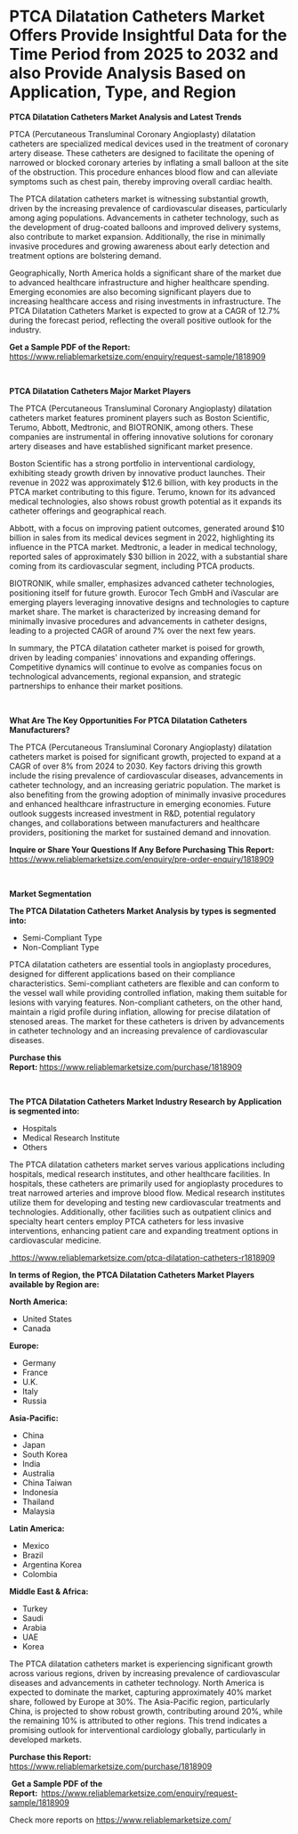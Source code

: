 <p><h1>PTCA Dilatation Catheters Market Offers Provide Insightful Data for the Time Period from 2025 to 2032 and also Provide Analysis Based on Application, Type, and Region</h1></p><p><strong>PTCA Dilatation Catheters Market Analysis and Latest Trends</strong></p>
<p><p>PTCA (Percutaneous Transluminal Coronary Angioplasty) dilatation catheters are specialized medical devices used in the treatment of coronary artery disease. These catheters are designed to facilitate the opening of narrowed or blocked coronary arteries by inflating a small balloon at the site of the obstruction. This procedure enhances blood flow and can alleviate symptoms such as chest pain, thereby improving overall cardiac health.</p><p>The PTCA dilatation catheters market is witnessing substantial growth, driven by the increasing prevalence of cardiovascular diseases, particularly among aging populations. Advancements in catheter technology, such as the development of drug-coated balloons and improved delivery systems, also contribute to market expansion. Additionally, the rise in minimally invasive procedures and growing awareness about early detection and treatment options are bolstering demand.</p><p>Geographically, North America holds a significant share of the market due to advanced healthcare infrastructure and higher healthcare spending. Emerging economies are also becoming significant players due to increasing healthcare access and rising investments in infrastructure. The PTCA Dilatation Catheters Market is expected to grow at a CAGR of 12.7% during the forecast period, reflecting the overall positive outlook for the industry.</p></p>
<p><strong>Get a Sample PDF of the Report:&nbsp;</strong> <a href="https://www.reliablemarketsize.com/enquiry/request-sample/1818909?utm_campaign=2739&utm_medium=2&utm_source=Github&utm_content=ia&utm_term=05032025&utm_id=ptca-dilatation-catheters">https://www.reliablemarketsize.com/enquiry/request-sample/1818909</a></p>
<p>&nbsp;</p>
<p><strong>PTCA Dilatation Catheters Major Market Players</strong></p>
<p><p>The PTCA (Percutaneous Transluminal Coronary Angioplasty) dilatation catheters market features prominent players such as Boston Scientific, Terumo, Abbott, Medtronic, and BIOTRONIK, among others. These companies are instrumental in offering innovative solutions for coronary artery diseases and have established significant market presence.</p><p>Boston Scientific has a strong portfolio in interventional cardiology, exhibiting steady growth driven by innovative product launches. Their revenue in 2022 was approximately $12.6 billion, with key products in the PTCA market contributing to this figure. Terumo, known for its advanced medical technologies, also shows robust growth potential as it expands its catheter offerings and geographical reach.</p><p>Abbott, with a focus on improving patient outcomes, generated around $10 billion in sales from its medical devices segment in 2022, highlighting its influence in the PTCA market. Medtronic, a leader in medical technology, reported sales of approximately $30 billion in 2022, with a substantial share coming from its cardiovascular segment, including PTCA products.</p><p>BIOTRONIK, while smaller, emphasizes advanced catheter technologies, positioning itself for future growth. Eurocor Tech GmbH and iVascular are emerging players leveraging innovative designs and technologies to capture market share. The market is characterized by increasing demand for minimally invasive procedures and advancements in catheter designs, leading to a projected CAGR of around 7% over the next few years.</p><p>In summary, the PTCA dilatation catheter market is poised for growth, driven by leading companies' innovations and expanding offerings. Competitive dynamics will continue to evolve as companies focus on technological advancements, regional expansion, and strategic partnerships to enhance their market positions.</p></p>
<p>&nbsp;</p>
<p><strong>What Are The Key Opportunities For PTCA Dilatation Catheters Manufacturers?</strong></p>
<p><p>The PTCA (Percutaneous Transluminal Coronary Angioplasty) dilatation catheters market is poised for significant growth, projected to expand at a CAGR of over 8% from 2024 to 2030. Key factors driving this growth include the rising prevalence of cardiovascular diseases, advancements in catheter technology, and an increasing geriatric population. The market is also benefiting from the growing adoption of minimally invasive procedures and enhanced healthcare infrastructure in emerging economies. Future outlook suggests increased investment in R&D, potential regulatory changes, and collaborations between manufacturers and healthcare providers, positioning the market for sustained demand and innovation.</p></p>
<p><strong>Inquire or Share Your Questions If Any Before Purchasing This Report:</strong> <a href="https://www.reliablemarketsize.com/enquiry/pre-order-enquiry/1818909?utm_campaign=2739&utm_medium=2&utm_source=Github&utm_content=ia&utm_term=05032025&utm_id=ptca-dilatation-catheters">https://www.reliablemarketsize.com/enquiry/pre-order-enquiry/1818909</a></p>
<p>&nbsp;</p>
<p><strong>Market Segmentation</strong></p>
<p><strong>The PTCA Dilatation Catheters Market Analysis by types is segmented into:</strong></p>
<p><ul><li>Semi-Compliant Type</li><li>Non-Compliant Type</li></ul></p>
<p><p>PTCA dilatation catheters are essential tools in angioplasty procedures, designed for different applications based on their compliance characteristics. Semi-compliant catheters are flexible and can conform to the vessel wall while providing controlled inflation, making them suitable for lesions with varying features. Non-compliant catheters, on the other hand, maintain a rigid profile during inflation, allowing for precise dilatation of stenosed areas. The market for these catheters is driven by advancements in catheter technology and an increasing prevalence of cardiovascular diseases.</p></p>
<p><strong>Purchase this Report:&nbsp;</strong><a href="https://www.reliablemarketsize.com/purchase/1818909?utm_campaign=2739&utm_medium=2&utm_source=Github&utm_content=ia&utm_term=05032025&utm_id=ptca-dilatation-catheters">https://www.reliablemarketsize.com/purchase/1818909</a></p>
<p>&nbsp;</p>
<p><strong>The PTCA Dilatation Catheters Market Industry Research by Application is segmented into:</strong></p>
<p><ul><li>Hospitals</li><li>Medical Research Institute</li><li>Others</li></ul></p>
<p><p>The PTCA dilatation catheters market serves various applications including hospitals, medical research institutes, and other healthcare facilities. In hospitals, these catheters are primarily used for angioplasty procedures to treat narrowed arteries and improve blood flow. Medical research institutes utilize them for developing and testing new cardiovascular treatments and technologies. Additionally, other facilities such as outpatient clinics and specialty heart centers employ PTCA catheters for less invasive interventions, enhancing patient care and expanding treatment options in cardiovascular medicine.</p></p>
<p><a href="https://www.reliablemarketsize.com/ptca-dilatation-catheters-r1818909?utm_campaign=2739&utm_medium=2&utm_source=Github&utm_content=ia&utm_term=05032025&utm_id=ptca-dilatation-catheters">&nbsp;https://www.reliablemarketsize.com/ptca-dilatation-catheters-r1818909</a></p>
<p><strong>In terms of Region, the PTCA Dilatation Catheters Market Players available by Region are:</strong></p>
<p>
    <p> <strong> North America: </strong>
        <ul>
            <li>United States</li>
            <li>Canada</li>
        </ul>
        </p> 
    <p> <strong> Europe: </strong>
        <ul>
            <li>Germany</li>
            <li>France</li>
            <li>U.K.</li>
            <li>Italy</li>
            <li>Russia</li>
        </ul>
        </p> 
    <p> <strong> Asia-Pacific: </strong>
        <ul>
            <li>China</li>
            <li>Japan</li>
            <li>South Korea</li>
            <li>India</li>
            <li>Australia</li>
            <li>China Taiwan</li>
            <li>Indonesia</li>
            <li>Thailand</li>
            <li>Malaysia</li>
        </ul>
        </p> 
    <p> <strong> Latin America: </strong>
        <ul>
            <li>Mexico</li>
            <li>Brazil</li>
            <li>Argentina Korea</li>
            <li>Colombia</li>
        </ul>
        </p> 
    <p> <strong> Middle East & Africa: </strong>
        <ul>
            <li>Turkey</li>
            <li>Saudi</li>
            <li>Arabia</li>
            <li>UAE</li>
            <li>Korea</li>
        </ul>
    </p>
    </p>
<p><p>The PTCA dilatation catheters market is experiencing significant growth across various regions, driven by increasing prevalence of cardiovascular diseases and advancements in catheter technology. North America is expected to dominate the market, capturing approximately 40% market share, followed by Europe at 30%. The Asia-Pacific region, particularly China, is projected to show robust growth, contributing around 20%, while the remaining 10% is attributed to other regions. This trend indicates a promising outlook for interventional cardiology globally, particularly in developed markets.</p></p>
<p><strong>Purchase this Report: </strong><a href="https://www.reliablemarketsize.com/purchase/1818909?utm_campaign=2739&utm_medium=2&utm_source=Github&utm_content=ia&utm_term=05032025&utm_id=ptca-dilatation-catheters">https://www.reliablemarketsize.com/purchase/1818909</a></p>
<p>&nbsp;<strong>Get a Sample PDF of the Report:&nbsp;&nbsp;</strong><a href="https://www.reliablemarketsize.com/enquiry/request-sample/1818909?utm_campaign=2739&utm_medium=2&utm_source=Github&utm_content=ia&utm_term=05032025&utm_id=ptca-dilatation-catheters">https://www.reliablemarketsize.com/enquiry/request-sample/1818909</a></p>
<p><strong></strong></p>
<p>Check more reports on <a href="https://www.reliablemarketsize.com/?utm_campaign=2739&utm_medium=2&utm_source=Github&utm_content=ia&utm_term=05032025&utm_id=ptca-dilatation-catheters">https://www.reliablemarketsize.com/</a></p>